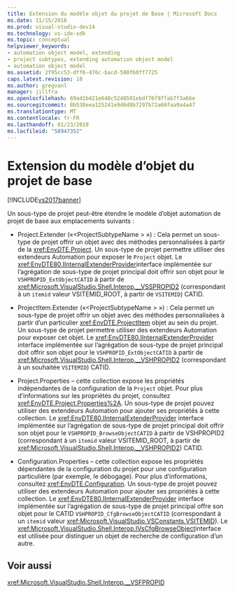 ```yaml
---
title: Extension du modèle objet du projet de Base | Microsoft Docs
ms.date: 11/15/2016
ms.prod: visual-studio-dev14
ms.technology: vs-ide-sdk
ms.topic: conceptual
helpviewer_keywords:
- automation object model, extending
- project subtypes, extending automation object model
- automation object model
ms.assetid: 2f95cc53-dff6-476c-bacd-500fb0ff7725
caps.latest.revision: 18
ms.author: gregvanl
manager: jillfra
ms.openlocfilehash: 69ad1b421e648c5248501ebdf76f97fab7f3a66e
ms.sourcegitcommit: 8b538eea125241e9d6d8b7297b72a66faa9a4a47
ms.translationtype: MT
ms.contentlocale: fr-FR
ms.lasthandoff: 01/23/2019
ms.locfileid: "58947352"
---
```

# <a name="extending-the-object-model-of-the-base-project"></a>Extension du modèle d’objet du projet de base
[!INCLUDE[vs2017banner](../../includes/vs2017banner.md)]

Un sous-type de projet peut-être étendre le modèle d’objet automation de projet de base aux emplacements suivants :  
  
-   Project.Extender («\<ProjectSubtypeName > ») : Cela permet un sous-type de projet offrir un objet avec des méthodes personnalisées à partir de la <xref:EnvDTE.Project>. Un sous-type de projet permettre utiliser des extendeurs Automation pour exposer le `Project` objet. Le <xref:EnvDTE80.IInternalExtenderProvider>interface implémentée sur l’agrégation de sous-type de projet principal doit offrir son objet pour le `VSHPROPID_ExtObjectCATID` à partir de <xref:Microsoft.VisualStudio.Shell.Interop.__VSSPROPID2> (correspondant à un `itemid` valeur VSITEMID_ROOT, à partir de `VSITEMID`) CATID.  
  
-   ProjectItem.Extender («\<ProjectSubtypeName > ») : Cela permet un sous-type de projet offrir un objet avec des méthodes personnalisées à partir d’un particulier <xref:EnvDTE.ProjectItem> objet au sein du projet. Un sous-type de projet permettre utiliser des extendeurs Automation pour exposer cet objet. Le <xref:EnvDTE80.IInternalExtenderProvider> interface implémentée sur l’agrégation de sous-type de projet principal doit offrir son objet pour le `VSHPROPID_ExtObjectCATID` à partir de <xref:Microsoft.VisualStudio.Shell.Interop.__VSHPROPID2> (correspondant à un souhaitée `VSITEMID`) CATID.  
  
-   Project.Properties – cette collection expose les propriétés indépendantes de la configuration de la `Project` objet. Pour plus d’informations sur les propriétés du projet, consultez <xref:EnvDTE.Project.Properties%2A>. Un sous-type de projet pouvez utiliser des extendeurs Automation pour ajouter ses propriétés à cette collection. Le <xref:EnvDTE80.IInternalExtenderProvider> interface implémentée sur l’agrégation de sous-type de projet principal doit offrir son objet pour le `VSHPROPID_BrowseObjectCATID` à partir de VSHPROPID2 (correspondant à un `itemid` valeur VSITEMID_ROOT, à partir de <xref:Microsoft.VisualStudio.Shell.Interop.__VSHPROPID2>) CATID.  
  
-   Configuration.Properties – cette collection expose les propriétés dépendantes de la configuration du projet pour une configuration particulière (par exemple, le débogage). Pour plus d’informations, consultez <xref:EnvDTE.Configuration>. Un sous-type de projet pouvez utiliser des extendeurs Automation pour ajouter ses propriétés à cette collection. Le <xref:EnvDTE80.IInternalExtenderProvider> interface implémentée sur l’agrégation de sous-type de projet principal offre son objet pour le CATID `VSHPROPID_CfgBrowseObjectCATID` (correspondant à un `itemid` valeur <xref:Microsoft.VisualStudio.VSConstants.VSITEMID>). Le <xref:Microsoft.VisualStudio.Shell.Interop.IVsCfgBrowseObject>interface est utilisée pour distinguer un objet de recherche de configuration d’un autre.  
  
## <a name="see-also"></a>Voir aussi  
 <xref:Microsoft.VisualStudio.Shell.Interop.__VSFPROPID>
